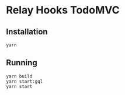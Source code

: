 # Relay Hooks TodoMVC

## Installation

```
yarn
```

## Running

```
yarn build
yarn start:gql
yarn start
```
